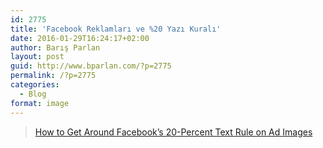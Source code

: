 ```yaml
---
id: 2775
title: 'Facebook Reklamları ve %20 Yazı Kuralı'
date: 2016-01-29T16:24:17+02:00
author: Barış Parlan
layout: post
guid: http://www.bparlan.com/?p=2775
permalink: /?p=2775
categories:
  - Blog
format: image
---
```

<div class="ttr_start">
</div>

<blockquote class="wp-embedded-content" data-secret="ODvOeo33wP">
  <p>
    <a href="https://www.jonloomer.com/2013/09/23/facebook-20-percent-text-rule/">How to Get Around Facebook&#8217;s 20-Percent Text Rule on Ad Images</a>
  </p>
</blockquote>



<div class="ttr_end">
</div>